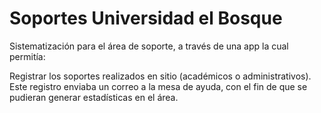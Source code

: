 # Soportes Universidad el Bosque

Sistematización para el área de soporte, a través de una app la cual permitía:

Registrar los soportes realizados en sitio (académicos o administrativos). Este registro enviaba un correo a la mesa de ayuda, con el fin de que se pudieran generar estadísticas en el área. 
